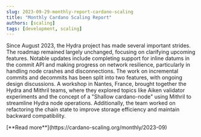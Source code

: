 ```yaml
---
slug: 2023-09-29-monthly-report-cardano-scaling
title: "Monthly Cardano Scaling Report"
authors: [scaling]
tags: [development, scaling]
---
```

Since August 2023, the Hydra project has made several important strides. The roadmap remained largely unchanged, focusing on clarifying upcoming features. Notable updates include completing support for inline datums in the commit API and making progress on network resilience, particularly in handling node crashes and disconnections. The work on incremental commits and decommits has been split into two features, with ongoing design discussions. A workshop in Nantes, France, brought together the Hydra and Mithril teams, where they explored topics like Aiken validator experiments and the concept of a "Shallow cardano-node" using Mithril to streamline Hydra node operations. Additionally, the team worked on refactoring the chain state to improve storage efficiency and maintain backward compatibility.

<div style={{ textAlign: 'right' }}>
 [**Read more**](https://cardano-scaling.org/monthly/2023-09) 
</div>